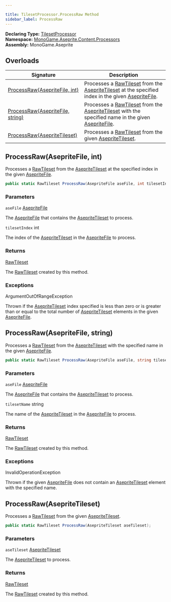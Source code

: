 ```yaml
---

title: TilesetProcessor.ProcessRaw Method
sidebar_label: ProcessRaw
---
```

**Declaring Type:** [TilesetProcessor](../)  
**Namespace:** [MonoGame.Aseprite.Content.Processors](../../)  
**Assembly:** MonoGame.Aseprite

## Overloads

| Signature                                                          | Description                                                                                                                                                                                                                                |
| ------------------------------------------------------------------ | ------------------------------------------------------------------------------------------------------------------------------------------------------------------------------------------------------------------------------------------ |
| [ProcessRaw(AsepriteFile, int)](#processrawasepritefile-int)       | Processes a [RawTileset](../../../../RawTypes/RawTileset/) from the [AsepriteTileset](../../../../AsepriteTypes/AsepriteTileset/) at the specified index in the given [AsepriteFile](../../../../AsepriteFile/).   |
| [ProcessRaw(AsepriteFile, string)](#processrawasepritefile-string) | Processes a [RawTileset](../../../../RawTypes/RawTileset/) from the [AsepriteTileset](../../../../AsepriteTypes/AsepriteTileset/) with the specified name in the  given [AsepriteFile](../../../../AsepriteFile/). |
| [ProcessRaw(AsepriteTileset)](#processrawasepritetileset)          | Processes a [RawTileset](../../../../RawTypes/RawTileset/) from the given [AsepriteTileset](../../../../AsepriteTypes/AsepriteTileset/).                                                                                   |

## ProcessRaw(AsepriteFile, int)

Processes a [RawTileset](../../../../RawTypes/RawTileset/) from the [AsepriteTileset](../../../../AsepriteTypes/AsepriteTileset/) at the specified index in the given [AsepriteFile](../../../../AsepriteFile/).

```csharp
public static RawTileset ProcessRaw(AsepriteFile aseFile, int tilesetIndex);
```

### Parameters

`aseFile`  [AsepriteFile](../../../../AsepriteFile/)

The [AsepriteFile](../../../../AsepriteFile/) that contains the [AsepriteTileset](../../../../AsepriteTypes/AsepriteTileset/) to process.

`tilesetIndex`  int

The index of the [AsepriteTileset](../../../../AsepriteTypes/AsepriteTileset/) in the [AsepriteFile](../../../../AsepriteFile/) to process.

### Returns

[RawTileset](../../../../RawTypes/RawTileset/)

The [RawTileset](../../../../RawTypes/RawTileset/) created by this method.

### Exceptions

ArgumentOutOfRangeException

Thrown if the [AsepriteTileset](../../../../AsepriteTypes/AsepriteTileset/) index specified is less than zero or is greater than or equal to the total number of [AsepriteTileset](../../../../AsepriteTypes/AsepriteTileset/) elements in the given [AsepriteFile](../../../../AsepriteFile/).

## ProcessRaw(AsepriteFile, string)

Processes a [RawTileset](../../../../RawTypes/RawTileset/) from the [AsepriteTileset](../../../../AsepriteTypes/AsepriteTileset/) with the specified name in the  given [AsepriteFile](../../../../AsepriteFile/).

```csharp
public static RawTileset ProcessRaw(AsepriteFile aseFile, string tilesetName);
```

### Parameters

`aseFile`  [AsepriteFile](../../../../AsepriteFile/)

The [AsepriteFile](../../../../AsepriteFile/) that contains the [AsepriteTileset](../../../../AsepriteTypes/AsepriteTileset/) to process.

`tilesetName`  string

The name of the [AsepriteTileset](../../../../AsepriteTypes/AsepriteTileset/) in the [AsepriteFile](../../../../AsepriteFile/) to process.

### Returns

[RawTileset](../../../../RawTypes/RawTileset/)

The [RawTileset](../../../../RawTypes/RawTileset/) created by this method.

### Exceptions

InvalidOperationException

Thrown if the given [AsepriteFile](../../../../AsepriteFile/) does not contain an [AsepriteTileset](../../../../AsepriteTypes/AsepriteTileset/) element  with the specified name.

## ProcessRaw(AsepriteTileset)

Processes a [RawTileset](../../../../RawTypes/RawTileset/) from the given [AsepriteTileset](../../../../AsepriteTypes/AsepriteTileset/).

```csharp
public static RawTileset ProcessRaw(AsepriteTileset aseTileset);
```

### Parameters

`aseTileset`  [AsepriteTileset](../../../../AsepriteTypes/AsepriteTileset/)

The [AsepriteTileset](../../../../AsepriteTypes/AsepriteTileset/) to process.

### Returns

[RawTileset](../../../../RawTypes/RawTileset/)

The [RawTileset](../../../../RawTypes/RawTileset/) created by this method.


